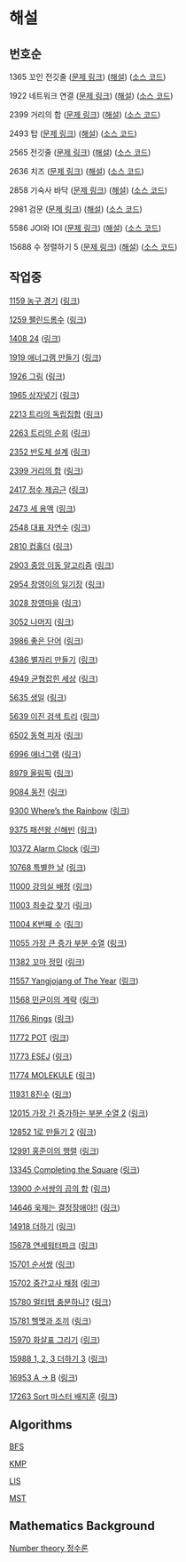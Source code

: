 # 해설

## 번호순

1365 꼬인 전깃줄 ([문제 링크](https://www.acmicpc.net/problem/1365)) ([해설](1365.md)) ([소스 코드](../problems/acmicpc_1365.cpp))

1922 네트워크 연결 ([문제 링크](https://www.acmicpc.net/problem/1922)) ([해설](1922.md)) ([소스 코드](../problems/acmicpc_1922.cpp))

2399 거리의 합 ([문제 링크](https://www.acmicpc.net/problem/2399)) ([해설](2399.md)) ([소스 코드](../problems/acmicpc_2399.cpp))

2493 탑 ([문제 링크](https://www.acmicpc.net/problem/2493)) ([해설](2493.md)) ([소스 코드](../problems/acmicpc_2493.cpp))

2565 전깃줄 ([문제 링크](https://www.acmicpc.net/problem/2565)) ([해설](2565.md)) ([소스 코드](../problems/acmicpc_2565.cpp))

2636 치즈 ([문제 링크](https://www.acmicpc.net/problem/2636)) ([해설](2636.md)) ([소스 코드](../problems/acmicpc_2636.cpp))

2858 기숙사 바닥 ([문제 링크](https://www.acmicpc.net/problem/2858)) ([해설](2858.md)) ([소스 코드](../problems/acmicpc_2858.cpp))

2981 검문 ([문제 링크](https://www.acmicpc.net/problem/2981)) ([해설](2981.md)) ([소스 코드](../problems/acmicpc_2981.cpp))

5586 JOI와 IOI ([문제 링크](https://www.acmicpc.net/problem/5586)) ([해설](5586.md)) ([소스 코드](../problems/acmicpc_5586.cpp))

15688 수 정렬하기 5 ([문제 링크](https://www.acmicpc.net/problem/15688)) ([해설](15688.md)) ([소스 코드](../problems/acmicpc_15688.cpp))

## 작업중

[1159 농구 경기](../problems/acmicpc_1159.cpp) ([링크](https://www.acmicpc.net/problem/1159))

[1259 팰린드롬수](../problems/acmicpc_1259.cpp) ([링크](https://www.acmicpc.net/problem/1259))

[1408 24](../problems/acmicpc_1408.cpp) ([링크](https://www.acmicpc.net/problem/1408))

[1919 애너그램 만들기](../problems/acmicpc_1919.cpp) ([링크](https://www.acmicpc.net/problem/1919))

[1926 그림](../problems/acmicpc_1926.cpp) ([링크](https://www.acmicpc.net/problem/1926))

[1965 상자넣기](../problems/acmicpc_1965.cpp) ([링크](https://www.acmicpc.net/problem/1965))

[2213 트리의 독립집합](../problems/acmicpc_2213.cpp) ([링크](https://www.acmicpc.net/problem/2213))

[2263 트리의 순회](../problems/acmicpc_2263.cpp) ([링크](https://www.acmicpc.net/problem/2263))

[2352 반도체 설계](../problems/acmicpc_2352.cpp) ([링크](https://www.acmicpc.net/problem/2352))

[2399 거리의 합](../problems/acmicpc_2399.cpp) ([링크](https://www.acmicpc.net/problem/2399))

[2417 정수 제곱근](../problems/acmicpc_2417.cpp) ([링크](https://www.acmicpc.net/problem/2417))

[2473 세 용액](../problems/acmicpc_2473.cpp) ([링크](https://www.acmicpc.net/problem/2473))

[2548 대표 자연수](../problems/acmicpc_2548.cpp) ([링크](https://www.acmicpc.net/problem/2548))

[2810 컵홀더](../problems/acmicpc_2810.cpp) ([링크](https://www.acmicpc.net/problem/2810))

[2903 중앙 이동 알고리즘](../problems/acmicpc_2903.cpp) ([링크](https://www.acmicpc.net/problem/2903))

[2954 창영이의 일기장](../problems/acmicpc_2954.cpp) ([링크](https://www.acmicpc.net/problem/2954))

[3028 창영마을](../problems/acmicpc_3028.cpp) ([링크](https://www.acmicpc.net/problem/3028))

[3052 나머지](../problems/acmicpc_3052.cpp) ([링크](https://www.acmicpc.net/problem/3052))

[3986 좋은 단어](../problems/acmicpc_3986.cpp) ([링크](https://www.acmicpc.net/problem/3986))

[4386 별자리 만들기](../problems/acmicpc_4386.cpp) ([링크](https://www.acmicpc.net/problem/4386))

[4949 균형잡힌 세상](../problems/acmicpc_4949.cpp) ([링크](https://www.acmicpc.net/problem/4949))

[5635 생일](../problems/acmicpc_5635.cpp) ([링크](https://www.acmicpc.net/problem/5635))

[5639 이진 검색 트리](../problems/acmicpc_5639.cpp) ([링크](https://www.acmicpc.net/problem/5639))

[6502 동혁 피자](../problems/acmicpc_6502.cpp) ([링크](https://www.acmicpc.net/problem/6502))

[6996 애너그램](../problems/acmicpc_6996.cpp) ([링크](https://www.acmicpc.net/problem/6996))

[8979 올림픽](../problems/acmicpc_8979.cpp) ([링크](https://www.acmicpc.net/problem/8979))

[9084 동전](../problems/acmicpc_9084.cpp) ([링크](https://www.acmicpc.net/problem/9084))

[9300 Where’s the Rainbow](../problems/acmicpc_9300.cpp) ([링크](https://www.acmicpc.net/problem/9300))

[9375 패션왕 신해빈](../problems/acmicpc_9375.cpp) ([링크](https://www.acmicpc.net/problem/9375))

[10372 Alarm Clock](../problems/acmicpc_10372.cpp) ([링크](https://www.acmicpc.net/problem/10372))

[10768 특별한 날](../problems/acmicpc_10768.cpp) ([링크](https://www.acmicpc.net/problem/10768))

[11000 강의실 배정](../problems/acmicpc_11000.cpp) ([링크](https://www.acmicpc.net/problem/11000))

[11003 최솟값 찾기](../problems/acmicpc_11003.cpp) ([링크](https://www.acmicpc.net/problem/11003))

[11004 K번째 수](../problems/acmicpc_11004.cpp) ([링크](https://www.acmicpc.net/problem/11004))

[11055 가장 큰 증가 부분 수열](../problems/acmicpc_11055.cpp) ([링크](https://www.acmicpc.net/problem/11055))

[11382 꼬마 정민](../problems/acmicpc_11382.cpp) ([링크](https://www.acmicpc.net/problem/11382))

[11557 Yangjojang of The Year](../problems/acmicpc_11557.cpp) ([링크](https://www.acmicpc.net/problem/11557))

[11568 민균이의 계략](../problems/acmicpc_11568.cpp) ([링크](https://www.acmicpc.net/problem/11568))

[11766 Rings](../problems/acmicpc_11766.cpp) ([링크](https://www.acmicpc.net/problem/11766))

[11772 POT](../problems/acmicpc_11772.cpp) ([링크](https://www.acmicpc.net/problem/11772))

[11773 ESEJ](../problems/acmicpc_11773.cpp) ([링크](https://www.acmicpc.net/problem/11773))

[11774 MOLEKULE](../problems/acmicpc_11774.cpp) ([링크](https://www.acmicpc.net/problem/11774))

[11931 8진수](../problems/acmicpc_11931.cpp) ([링크](https://www.acmicpc.net/problem/11931))

[12015 가장 긴 증가하는 부분 수열 2](../problems/acmicpc_12015.cpp) ([링크](https://www.acmicpc.net/problem/12015))

[12852 1로 만들기 2](../problems/acmicpc_12852.cpp) ([링크](https://www.acmicpc.net/problem/12852))

[12991 홍준이의 행렬](../problems/acmicpc_12991.cpp) ([링크](https://www.acmicpc.net/problem/12991))

[13345 Completing the Square](../problems/acmicpc_13345.cpp) ([링크](https://www.acmicpc.net/problem/13345))

[13900 순서쌍의 곱의 합](../problems/acmicpc_13900.cpp) ([링크](https://www.acmicpc.net/problem/13900))

[14646 욱제는 결정장애야!!](../problems/acmicpc_14646.cpp) ([링크](https://www.acmicpc.net/problem/14646))

[14918 더하기](../problems/acmicpc_14918.cpp) ([링크](https://www.acmicpc.net/problem/14918))

[15678 연세워터파크](../problems/acmicpc_15678.cpp) ([링크](https://www.acmicpc.net/problem/15678))

[15701 순서쌍](../problems/acmicpc_15701.cpp) ([링크](https://www.acmicpc.net/problem/15701))

[15702 중간고사 채점](../problems/acmicpc_15702.cpp) ([링크](https://www.acmicpc.net/problem/15702))

[15780 멀티탭 충분하니?](../problems/acmicpc_15780.cpp) ([링크](https://www.acmicpc.net/problem/15780))

[15781 헬멧과 조끼](../problems/acmicpc_15781.cpp) ([링크](https://www.acmicpc.net/problem/15781))

[15970 화살표 그리기](../problems/acmicpc_15970.cpp) ([링크](https://www.acmicpc.net/problem/15970))

[15988 1, 2, 3 더하기 3](../problems/acmicpc_15988.cpp) ([링크](https://www.acmicpc.net/problem/15988))

[16953 A → B](../problems/acmicpc_16953.cpp) ([링크](https://www.acmicpc.net/problem/16953))

[17263 Sort 마스터 배지훈](../problems/acmicpc_17263.cpp) ([링크](https://www.acmicpc.net/problem/17263))

## Algorithms

[BFS](BFS.md)

[KMP](KMP.md)

[LIS](LIS.md)

[MST](MST.md)

## Mathematics Background

[Number theory 정수론](NumberTheory.md)